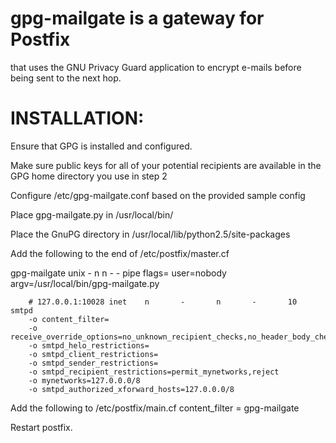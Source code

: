 # gpg-mailgate is a gateway for Postfix 

that uses the GNU Privacy Guard application to encrypt e-mails before being sent to the next hop.

# INSTALLATION:

Ensure that GPG is installed and configured.

Make sure public keys for all of your potential recipients are available in the GPG home directory you use in step 2

Configure /etc/gpg-mailgate.conf based on the provided sample config

Place gpg-mailgate.py in /usr/local/bin/

Place the GnuPG directory in /usr/local/lib/python2.5/site-packages

Add the following to the end of /etc/postfix/master.cf

gpg-mailgate    unix    -       n       n       -       -       pipe flags= user=nobody argv=/usr/local/bin/gpg-mailgate.py

        # 127.0.0.1:10028 inet    n       -       n       -       10      smtpd
        -o content_filter=
        -o receive_override_options=no_unknown_recipient_checks,no_header_body_checks
        -o smtpd_helo_restrictions=
        -o smtpd_client_restrictions=
        -o smtpd_sender_restrictions=
        -o smtpd_recipient_restrictions=permit_mynetworks,reject
        -o mynetworks=127.0.0.0/8
        -o smtpd_authorized_xforward_hosts=127.0.0.0/8
        
Add the following to /etc/postfix/main.cf
        content_filter = gpg-mailgate
        
Restart postfix.
